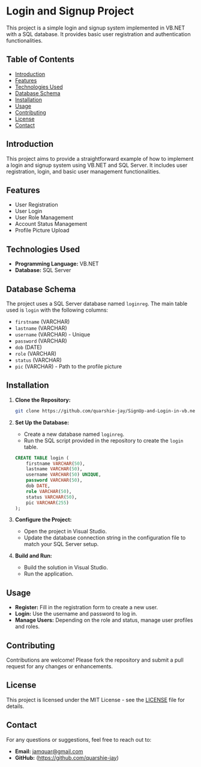 # Login and Signup Project

This project is a simple login and signup system implemented in VB.NET with a SQL database. It provides basic user registration and authentication functionalities.

## Table of Contents

- [Introduction](#introduction)
- [Features](#features)
- [Technologies Used](#technologies-used)
- [Database Schema](#database-schema)
- [Installation](#installation)
- [Usage](#usage)
- [Contributing](#contributing)
- [License](#license)
- [Contact](#contact)

## Introduction

This project aims to provide a straightforward example of how to implement a login and signup system using VB.NET and SQL Server. It includes user registration, login, and basic user management functionalities.

## Features

- User Registration
- User Login
- User Role Management
- Account Status Management
- Profile Picture Upload

## Technologies Used

- **Programming Language:** VB.NET
- **Database:** SQL Server

## Database Schema

The project uses a SQL Server database named `loginreg`. The main table used is `login` with the following columns:

- `firstname` (VARCHAR)
- `lastname` (VARCHAR)
- `username` (VARCHAR) - Unique
- `password` (VARCHAR)
- `dob` (DATE)
- `role` (VARCHAR)
- `status` (VARCHAR)
- `pic` (VARCHAR) - Path to the profile picture


## Installation

1. **Clone the Repository:**
    ```bash
    git clone https://github.com/quarshie-jay/SignUp-and-Login-in-vb.net
    ```
   
2. **Set Up the Database:**
    - Create a new database named `loginreg`.
    - Run the SQL script provided in the repository to create the `login` table.
    
    ```sql
    CREATE TABLE login (
        firstname VARCHAR(50),
        lastname VARCHAR(50),
        username VARCHAR(50) UNIQUE,
        password VARCHAR(50),
        dob DATE,
        role VARCHAR(50),
        status VARCHAR(50),
        pic VARCHAR(255)
    );
    ```

3. **Configure the Project:**
    - Open the project in Visual Studio.
    - Update the database connection string in the configuration file to match your SQL Server setup.

4. **Build and Run:**
    - Build the solution in Visual Studio.
    - Run the application.

## Usage

- **Register:** Fill in the registration form to create a new user.
- **Login:** Use the username and password to log in.
- **Manage Users:** Depending on the role and status, manage user profiles and roles.

## Contributing

Contributions are welcome! Please fork the repository and submit a pull request for any changes or enhancements.

## License

This project is licensed under the MIT License - see the [LICENSE](LICENSE) file for details.

## Contact

For any questions or suggestions, feel free to reach out to:

- **Email:** jamquar@gmail.com
- **GitHub:** (https://github.com/quarshie-jay) 
